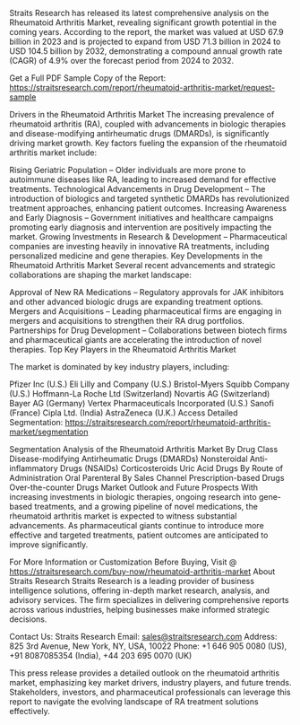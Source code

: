 Straits Research has released its latest comprehensive analysis on the Rheumatoid Arthritis Market, revealing significant growth potential in the coming years. According to the report, the market was valued at USD 67.9 billion in 2023 and is projected to expand from USD 71.3 billion in 2024 to USD 104.5 billion by 2032, demonstrating a compound annual growth rate (CAGR) of 4.9% over the forecast period from 2024 to 2032.

Get a Full PDF Sample Copy of the Report: https://straitsresearch.com/report/rheumatoid-arthritis-market/request-sample

Drivers in the Rheumatoid Arthritis Market
The increasing prevalence of rheumatoid arthritis (RA), coupled with advancements in biologic therapies and disease-modifying antirheumatic drugs (DMARDs), is significantly driving market growth. Key factors fueling the expansion of the rheumatoid arthritis market include:

Rising Geriatric Population – Older individuals are more prone to autoimmune diseases like RA, leading to increased demand for effective treatments.
Technological Advancements in Drug Development – The introduction of biologics and targeted synthetic DMARDs has revolutionized treatment approaches, enhancing patient outcomes.
Increasing Awareness and Early Diagnosis – Government initiatives and healthcare campaigns promoting early diagnosis and intervention are positively impacting the market.
Growing Investments in Research & Development – Pharmaceutical companies are investing heavily in innovative RA treatments, including personalized medicine and gene therapies.
Key Developments in the Rheumatoid Arthritis Market
Several recent advancements and strategic collaborations are shaping the market landscape:

Approval of New RA Medications – Regulatory approvals for JAK inhibitors and other advanced biologic drugs are expanding treatment options.
Mergers and Acquisitions – Leading pharmaceutical firms are engaging in mergers and acquisitions to strengthen their RA drug portfolios.
Partnerships for Drug Development – Collaborations between biotech firms and pharmaceutical giants are accelerating the introduction of novel therapies.
Top Key Players in the Rheumatoid Arthritis Market

The market is dominated by key industry players, including:

Pfizer Inc (U.S.)
Eli Lilly and Company (U.S.)
Bristol-Myers Squibb Company (U.S.)
Hoffmann-La Roche Ltd (Switzerland)
Novartis AG (Switzerland)
Bayer AG (Germany)
Vertex Pharmaceuticals Incorporated (U.S.)
Sanofi (France)
Cipla Ltd. (India)
AstraZeneca (U.K.)
Access Detailed Segmentation: https://straitsresearch.com/report/rheumatoid-arthritis-market/segmentation

Segmentation Analysis of the Rheumatoid Arthritis Market
By Drug Class
Disease-modifying Antirheumatic Drugs (DMARDs)
Nonsteroidal Anti-inflammatory Drugs (NSAIDs)
Corticosteroids
Uric Acid Drugs
By Route of Administration
Oral
Parenteral
By Sales Channel
Prescription-based Drugs
Over-the-counter Drugs
Market Outlook and Future Prospects
With increasing investments in biologic therapies, ongoing research into gene-based treatments, and a growing pipeline of novel medications, the rheumatoid arthritis market is expected to witness substantial advancements. As pharmaceutical giants continue to introduce more effective and targeted treatments, patient outcomes are anticipated to improve significantly.

For More Information or Customization Before Buying, Visit @ https://straitsresearch.com/buy-now/rheumatoid-arthritis-market
About Straits Research
Straits Research is a leading provider of business intelligence solutions, offering in-depth market research, analysis, and advisory services. The firm specializes in delivering comprehensive reports across various industries, helping businesses make informed strategic decisions.

Contact Us:
Straits Research
Email: sales@straitsresearch.com
Address: 825 3rd Avenue, New York, NY, USA, 10022
Phone: +1 646 905 0080 (US), +91 8087085354 (India), +44 203 695 0070 (UK)

This press release provides a detailed outlook on the rheumatoid arthritis market, emphasizing key market drivers, industry players, and future trends. Stakeholders, investors, and pharmaceutical professionals can leverage this report to navigate the evolving landscape of RA treatment solutions effectively.
